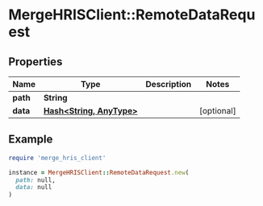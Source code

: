 # MergeHRISClient::RemoteDataRequest

## Properties

| Name | Type | Description | Notes |
| ---- | ---- | ----------- | ----- |
| **path** | **String** |  |  |
| **data** | [**Hash&lt;String, AnyType&gt;**](AnyType.md) |  | [optional] |

## Example

```ruby
require 'merge_hris_client'

instance = MergeHRISClient::RemoteDataRequest.new(
  path: null,
  data: null
)
```

